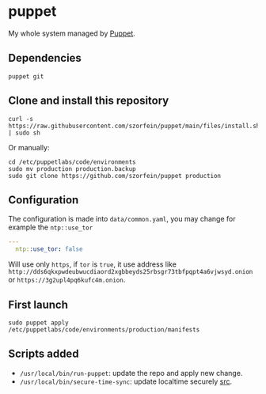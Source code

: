 # puppet
My whole system managed by [Puppet](https://puppet.com/).

## Dependencies

    puppet git

## Clone and install this repository

    curl -s https://raw.githubusercontent.com/szorfein/puppet/main/files/install.sh | sudo sh

Or manually:

    cd /etc/puppetlabs/code/environments
    sudo mv production production.backup
    sudo git clone https://github.com/szorfein/puppet production

## Configuration
The configuration is made into `data/common.yaml`, you may change for example the `ntp::use_tor`

```yaml
---
  ntp::use_tor: false
```

Will use only `https`, if `tor` is `true`, it use address like `http://dds6qkxpwdeubwucdiaord2xgbbeyds25rbsgr73tbfpqpt4a6vjwsyd.onion` or `https://3g2upl4pq6kufc4m.onion`.

## First launch

    sudo puppet apply /etc/puppetlabs/code/environments/production/manifests

## Scripts added

+ `/usr/local/bin/run-puppet`: update the repo and apply new change.
+ `/usr/local/bin/secure-time-sync`: update localtime securely [src](https://gitlab.com/madaidan/secure-time-sync/).
